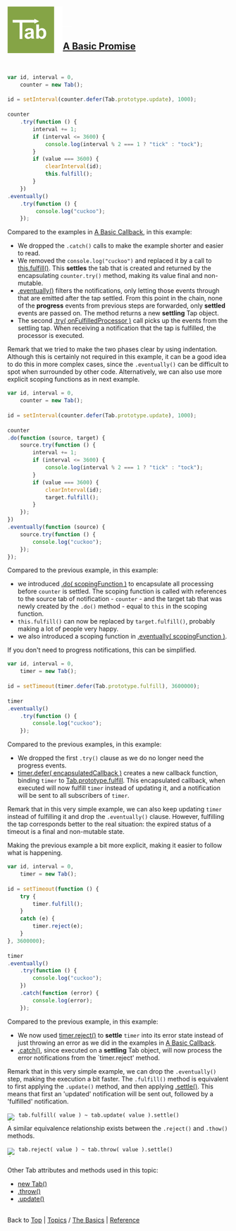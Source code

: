 <a name="top" ></a>

<img src="../img/tab-logo106.png" alt="Tab logo" align="left" style="float:left;" /><img src="../img/1x1.png" align="left" style="float:left;" height="106" width="20" /><img src="../img/1x1.png" height="1" width="20" style="margin-top:45px;" />
## [A Basic Promise][topic-a-basic-promise]
<br />

~~~~javascript
var id, interval = 0,
    counter = new Tab();

id = setInterval(counter.defer(Tab.prototype.update), 1000);

counter
    .try(function () {
        interval += 1;
        if (interval <= 3600) {
            console.log(interval % 2 === 1 ? "tick" : "tock");
        }
        if (value === 3600) {
            clearInterval(id);
            this.fulfill();
        }
    })
.eventually()
    .try(function () {
         console.log("cuckoo");
    });
~~~~

Compared to the examples in [A Basic Callback][topic-a-basic-callback], in this example:

* We dropped the `.catch()` calls to make the example shorter and easier to read.
* We removed the `console.log("cuckoo")` and replaced it by a call to [this.fulfill()][ref-tab.prototype.fulfill].  This **settles** the tab that is created and returned by the  encapsulating `counter.try()` method, making its value final and non-mutable.
* [.eventually()][ref-tab.prototype.eventually] filters the notifications, only letting those events through that are emitted after the tap settled.  From this point in the chain, none of the **progress** events from previous steps are forwarded, only **settled** events are passed on.  The method returns a new **settling** Tap object.  
* The second [.try( onFulfilledProcessor )][ref-tab.prototype.try] call picks up the events from the settling tap.  When receiving a notification that the tap is fulfilled, the processor is executed.  

Remark that we tried to make the two phases clear by using indentation.  Although this is certainly not required in this example, it can be a good idea to do this in more complex cases, since the `.eventually()` can be difficult to spot when surrounded by other code. 
Alternatively, we can also use more explicit scoping functions as in next example.

~~~~javascript
var id, interval = 0,
    counter = new Tab();

id = setInterval(counter.defer(Tab.prototype.update), 1000);

counter
.do(function (source, target) {
    source.try(function () {
        interval += 1;
        if (interval <= 3600) {
            console.log(interval % 2 === 1 ? "tick" : "tock");
        }
        if (value === 3600) {
            clearInterval(id);
            target.fulfill();
        }
    });
})
.eventually(function (source) {
    source.try(function () {
        console.log("cuckoo");
    });
});
~~~~

Compared to the previous example, in this example:

* we introduced [.do( scopingFunction )][ref-tab.prototype.do] to encapsulate all processing before `counter` is settled.  The scoping function is called with references to the source tab of notification - `counter` - and the target tab that was newly created by the `.do()` method - equal to `this` in the scoping function.
* `this.fulfill()` can now be replaced by `target.fulfill()`, probably making a lot of people very happy.
* we also introduced a scoping function in [.eventually( scopingFunction )][ref-tab.prototype.eventually].

If you don't need to progress notifications, this can be simplified.

~~~~javascript
var id, interval = 0,
    timer = new Tab();

id = setTimeout(timer.defer(Tab.prototype.fulfill), 3600000);

timer
.eventually()
    .try(function () {
        console.log("cuckoo");
    });
~~~~

Compared to the previous examples, in this example:

* We dropped the first `.try()` clause as we do no longer need the progress events.
* [timer.defer( encapsulatedCallback )][ref-tab.prototype.defer] creates a new callback function, binding `timer` to [Tab.prototype.fulfill][ref-tab.prototype.fulfill].  This encapsulated callback, when executed will now fulfill `timer` instead of updating it, and a notification will be sent to all subscribers of `timer`.

Remark that in this very simple example, we can also keep updating `timer` instead of fulfilling it and drop the `.eventually()` clause.  However, fulfilling the tap corresponds better to the real situation: the expired status of a timeout is a final and non-mutable state. 

Making the previous example a bit more explicit, making it easier to follow what is happening.

~~~~javascript
var id, interval = 0,
    timer = new Tab();

id = setTimeout(function () {
    try {
        timer.fulfill();
    }
    catch (e) {
        timer.reject(e);
    }  
}, 3600000);

timer
.eventually()
    .try(function () {
        console.log("cuckoo");
    })
    .catch(function (error) {
        console.log(error);
    });
~~~~

Compared to the previous example, in this example:

* We now used [timer.reject()][ref-tab.prototype.reject] to **settle** `timer` into its error state instead of just throwing an error as we did in the examples in [A Basic Callback][topic-a-basic-callback].
* [.catch()][ref-tab.prototype.catch], since executed on a **settling** Tab object, will now process the error notifications from the `timer.reject' method.

Remark that in this very simple example, we can drop the `.eventually()` step, making the execution a bit faster. The `.fulfill()` method is equivalent to first applying the `.update()` method, and then applying [.settle()][ref-tab.prototype.settle].  This means that first an 'updated' notification will be sent out, followed by a 'fulfilled' notification.   

<img class="emoji" title=":bulb:" alt=":bulb:" src="https://github.global.ssl.fastly.net/images/icons/emoji/bulb.png" height="20" width="20" align="left" style="float:left; margin-top:5px;"><img src="../img/1x1.png" align="left" style="float:left;" height="10" width="5" />
~~~~
tab.fulfill( value ) ~ tab.update( value ).settle()
~~~~

A similar equivalence relationship exists between the `.reject()` and `.thow()` methods.

<img class="emoji" title=":bulb:" alt=":bulb:" src="https://github.global.ssl.fastly.net/images/icons/emoji/bulb.png" height="20" width="20" align="left" style="float:left; margin-top:5px;"><img src="../img/1x1.png" align="left" style="float:left;" height="10" width="5" />
~~~~
tab.reject( value ) ~ tab.throw( value ).settle()
~~~~



<br /> Other Tab attributes and methods used in this topic:
* [new Tab()][ref-new-tab]
* [.throw()][ref-tab.prototype.throw]
* [.update()][ref-tab.prototype.update]



<br /> Back to [Top] | [Topics] / [The Basics][topic-the-basics] | [Reference] <br />





[top]:       #top                        "back to the top of this page"
[topics]:    /doc/topics.md#topics       "back to the 'Topics' section"
[reference]: /doc/reference.md#reference "back to the 'Reference' section"



[topic-the-basics]:                              /doc/topics.md#the-basics                                  "more topics under 'The Basics'"
[topic-where-are-tabs-helping]:                  /doc/topics.md#where-are-tabs-helping                      "more topics under 'Where Are Tabs Helping'"
[topic-where-are-tabs-lacking]:                  /doc/topics.md#where-are-tabs-lacking                      "more topics under 'Where Are Tabs Lacking'"



[topic-a-basic-tab]:                             /doc/topics/a-basic-tab.md#top                             "A Basic Tab: creating and using a basic Tab object."
[topic-a-basic-callback]:                        /doc/topics/a-basic-callback.md#top                        "A Basic Callback: using a Tab object to handle callbacks."
[topic-a-basic-promise]:                         #top                         "A Basic Promise: using a Tab object as a promise."
[topic-basic-lazy-evaluation]:                   /doc/topics/basic-lazy-evaluation.md#top                   "Basic Lazy Evaluation: ..."
[topic-basic-concurrent-computing]:              /doc/topics/basic-concurrent-computing.md#top              "Basic Concurrent Computing: ..."

[topic-keeping-clean-callback-signatures]:       /doc/topics/keeping-clean-callback-signatures.md#top       "Keeping Clean Callback Signatures: ..."
[topic-shallow-callback-nesting]:                /doc/topics/shallow-callback-nesting.md#top                "Shallow Callback Nesting: ..."
[topic-top-down-control-flow]:                   /doc/topics/top-down-control-flow.md#top                   "Top-Down Control Flow: ..."
[topic-predicting-execution-order]:              /doc/topics/predicting-execution-order.md#top              "Predicting Execution Order: ..."
[topic-modular-decomposition]:                   /doc/topics/modular-decomposition.md#top                   "Modular Decomposition: ..."
[topic-aspect-oriented-programming]:             /doc/topics/aspect-oriented-programming].md#top            "Aspect Oriented Programming: ..."
[topic-exception-style-error-propagation]:       /doc/topics/exception-style-error-propagation.md#top       "Exception Style Error Propagation: ..."
[topic-monitoring-function-calls]:               /doc/topics/monitoring-function-calls.md#top               "Monitoring Function Calls: ..."
[topic-throttling-execution]:                    /doc/topics/throttling-execution.md#top                    "Throttling Execution: ..."
[topic-cancelling-execution]:                    /doc/topics/cancelling-execution.md#top                    "Cancelling Execution: ..."
[topic-timing-out-execution]:                    /doc/topics/timing-out-execution.md#top                    "Timing Out Execution: ..."
[topic-delaying-execution]:                      /doc/topics/delaying-execution.md#top                      "Delaying Execution: ..."
[topic-prioritizing-execution]:                  /doc/topics/prioritizing-execution.md#top                  "Prioritizing Execution: ..."
[topic-lazy-evaluation]:                         /doc/topics/lazy-evaluation.md#top                         "Lazy Evaluation: !!! thinking hard !!!"
[topic-working-with-remote-objects]:             /doc/topics/working-with-remote-objects.md#top             "Working With Remote Objects: ..."
[topic-enumerating-tabs]:                        /doc/topics/enumerating-tabs.md#top                        "Enumerating Tabs: ..."
[topic-iterating-tabs]:                          /doc/topics/iterating-tabs.md#top                          "Iterating Tabs: ..."
[topic-generating-tabs]:                         /doc/topics/generating-tabs.md#top                         "Generating Tabs: ..."
[topic-joining-results-from-parallel-execution]: /doc/topics/joining-results-from-parallel-execution.md#top "Joining Results From Parallel Execution: ..."
[topic-synchronizing-execution]:                 /doc/topics/synchronizing-execution.md#top                 "Synchronizing Execution: ..."
[topic-isolating-information-providers]:         /doc/topics/isolating-information-providers.md#top         "Isolating Information Providers: ..."
[topic-isolating-information-consumers]:         /doc/topics/isolating-information-consumers.md#top         "Isolating Information Consumers: ..."

[topic-debugging-asynchronous-events]:           /doc/topics/debugging-asynchronous-events.md#top           "Debugging Asynchronous Events: ..."



[ref-tab-object]:                  /doc/reference.md#tab-object                      "more attributes and methods under 'Tab Object'"
[ref-tab-constructor]:             /doc/reference.md#tab-constructor                 "more attributes and methods under 'Tab Constructor'"
[ref-tab-constructor-attributes]:  /doc/reference.md#tab-constructor-attributes      "more attributes under 'Tab Constructor Attributes'"
[ref-tab-constructor-methods]:     /doc/reference.md#tab-constructor-methods         "more methods under 'Tab Constructor Methods'"
[ref-tab-prototype-methods]:       /doc/reference.md#tab-prototype-methods           "more methods under 'Tab Prototype Methods'"
[ref-tab-instance-methods]:        /doc/reference.md#tab-instance-methods            "more methods under 'Tab Instance Methods'"



[ref-new-tab]:                     /doc/reference/new-tab.md#top                     "new Tab(): create a new tab."
[ref-tab]:                         /doc/reference/tab.md#top                         "Tab(): convert to a tab, create a new tab if required."

[ref-tab.context]:                 /doc/reference/tab.context.md#top                 "Tab.context: ..."
[ref-tab.version]:                 /doc/reference/tab.version.md#top                 "Tab.version: version of this Tab library."

[ref-tab.eventually]:              /doc/reference/tab.eventually.md#top              "Tab.eventually: filter out progress notifications for a given tab."
[ref-tab.is-settling-tab]:         /doc/reference/tab.is-settling-tab.md#top         "Tab.isSettlingTab: are progress notifications being filtered out for a given tab?"
[ref-tab.is-tab]:                  /doc/reference/tab.is-tab.md#top                  "Tab.isTab: was the given object created by this Tab library?"
[ref-tab.like-tab]:                /doc/reference/tab.like-tab.md#top                "Tab.likeTab: ..."
[ref-tab.tabify]:                  /doc/reference/tab.tabify.md#top                  "Tab.tabify: ..."
[ref-tab.tabify-with]:             /doc/reference/tab.tabify-with.md#top             "Tab.tabifyWith: ..."
[ref-tab.untabify]:                /doc/reference/tab.untabify.md#top                "Tab.untabify: ..."
[ref-tab.untabify-with]:           /doc/reference/tab.untabify-with.md#top           "Tab.untabifyWith: ..."
[ref-tab.when]:                    /doc/reference/tab.when.md#top                    "Tab.when: ..."

[ref-tab.prototype.cancel]:        /doc/reference/tab.prototype.cancel.md#top        "Tab.prototype.cancel(): ..."
[ref-tab.prototype.catch]:         /doc/reference/tab.prototype.catch.md#top         "Tab.prototype.catch(): process error notifications for this tab."
[ref-tab.prototype.count]:         /doc/reference/tab.prototype.count.md#top         "Tab.prototype.count(): ..."
[ref-tab.prototype.defer]:         /doc/reference/tab.prototype.defer.md#top         "Tab.prototype.defer(): convert a function to use this tab to store its result."
[ref-tab.prototype.defer-with]:    /doc/reference/tab.prototype.defer-with.md#top    "Tab.prototype.deferWith(): ..."
[ref-tab.prototype.delegate]:      /doc/reference/tab.prototype.delegate.md#top      "Tab.prototype.delegate(): !!! where are my glasses? !!!"
[ref-tab.prototype.do]:            /doc/reference/tab.prototype.do.md#top            "Tab.prototype.do(): create an notification processing scope for this tab."
[ref-tab.prototype.end]:           /doc/reference/tab.prototype.end.md#top           "Tab.prototype.end(): ..."
[ref-tab.prototype.evaluate]:      /doc/reference/tab.prototype.evaluate.md#top      "Tab.prototype.evaluate(): ..."
[ref-tab.prototype.eventually]:    /doc/reference/tab.prototype.eventually.md#top    "Tab.prototype.eventually(): filter out progress notifications for this tab."
[ref-tab.prototype.finally]:       /doc/reference/tab.prototype.finally.md#top       "Tab.prototype.finally(): process value and error notifications for this tab."
[ref-tab.prototype.fulfill]:       /doc/reference/tab.prototype.fulfill.md#top       "Tab.prototype.fulfill(): settle this tab with a value."
[ref-tab.prototype.has-delegated]: /doc/reference/tab.prototype.has-delegated.md#top "Tab.prototype.hasDelegated(): ..."
[ref-tab.prototype.has-error]:     /doc/reference/tab.prototype.has-error.md#top     "Tab.prototype.hasError(): has this tab an error?"
[ref-tab.prototype.has-settled]:   /doc/reference/tab.prototype.has-settled.md#top   "Tab.prototype.hasSettled(): has this tab settled?"
[ref-tab.prototype.has-value]:     /doc/reference/tab.prototype.has-value.md#top     "Tab.prototype.hasValue(): has this tab a value?"
[ref-tab.prototype.raise]:         /doc/reference/tab.prototype.raise.md#top         "Tab.prototype.raise(): ..."
[ref-tab.prototype.reject]:        /doc/reference/tab.prototype.reject.md#top        "Tab.prototype.reject(): settle this tab with an error."
[ref-tab.prototype.settle]:        /doc/reference/tab.prototype.settle.md#top        "Tab.prototype.settle(): settle this tab without changing its current value or error."
[ref-tab.prototype.then]:          /doc/reference/tab.prototype.then.md#top          "Tab.prototype.then(): ..."
[ref-tab.prototype.throw]:         /doc/reference/tab.prototype.throw.md#top         "Tab.prototype.throw(): set an error for this tab."
[ref-tab.prototype.to-string]:     /doc/reference/tab.prototype.to-string.md#top     "Tab.prototype.toString(): get a string representation for this tab."
[ref-tab.prototype.try]:           /doc/reference/tab.prototype.try.md#top           "Tab.prototype.try(): process value notifications for this tab."
[ref-tab.prototype.undelegate]:    /doc/reference/tab.prototype.undelegate.md#top    "Tab.prototype.undelegate(): ..."
[ref-tab.prototype.update]:        /doc/reference/tab.prototype.update.md#top        "Tab.prototype.update(): set a value for this tab."
[ref-tab.prototype.value-of]:      /doc/reference/tab.prototype.value-of.md#top      "Tab.prototype.valueOf(): get the principal value of this tab."
[ref-tab.prototype.wrap]:          /doc/reference/tab.prototype.wrap.md#top          "Tab.prototype.wrap(): ..."

[ref-tab._delegate]:               /doc/reference/tab._delegate.md#top               "tab._delegate(): ..."
[ref-tab._has-delegated]:          /doc/reference/tab._has-delegated.md#top          "tab._has-delegated(): ..."
[ref-tab._trap]:                   /doc/reference/tab._trap.md#top                   "tab._trap(): ..."
[ref-tab._undelegate]:             /doc/reference/tab._undelegate.md#top             "tab._undelegate(): ..."

